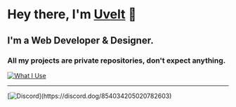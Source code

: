 # Hey there, I'm [Uvelt](https://uvelt.dev) 👋

## I'm a Web Developer & Designer.
### All my projects are private repositories, don't expect anything.

[![What I Use](https://skillicons.dev/icons?i=js,html,css,ts,vscode,tailwind,react,ps,pr,nextjs,figma)](https://uvelt.dev)

<hr>

[![Discord](https://lanyard.cnrad.dev/api/225238995917864960?borderRadius=5px&idleMessage=Not%20Doing%20Anything&bg=a&animated=true;)](https://discord.dog/854034205020782603)
